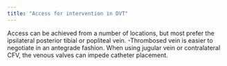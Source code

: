 ```yaml
---
title: "Access for intervention in DVT"
---
```

Access can be achieved from a number of locations, but most prefer the ipsilateral posterior tibial or popliteal vein.
-Thrombosed vein is easier to negotiate in an antegrade fashion. When using jugular vein or contralateral CFV, the venous valves can impede catheter placement.

